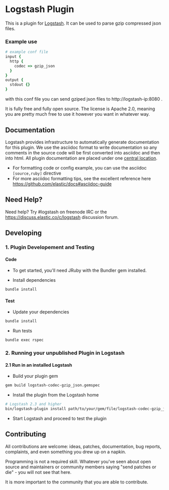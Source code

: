 # Logstash Plugin

This is a plugin for [Logstash](https://github.com/elastic/logstash). It can be used to parse gzip compressed json files.

### Example use
```ruby
# example conf file
input {
  http {    
    codec => gzip_json
  }
}
output {
  stdout {}
}
```
with this conf file you can send gziped json files to http://logstash-ip:8080 .

It is fully free and fully open source. The license is Apache 2.0, meaning you are pretty much free to use it however you want in whatever way.

## Documentation

Logstash provides infrastructure to automatically generate documentation for this plugin. We use the asciidoc format to write documentation so any comments in the source code will be first converted into asciidoc and then into html. All plugin documentation are placed under one [central location](http://www.elastic.co/guide/en/logstash/current/).

- For formatting code or config example, you can use the asciidoc `[source,ruby]` directive
- For more asciidoc formatting tips, see the excellent reference here https://github.com/elastic/docs#asciidoc-guide

## Need Help?

Need help? Try #logstash on freenode IRC or the https://discuss.elastic.co/c/logstash discussion forum.

## Developing

### 1. Plugin Developement and Testing

#### Code
- To get started, you'll need JRuby with the Bundler gem installed.

- Install dependencies
```sh
bundle install
```

#### Test

- Update your dependencies

```sh
bundle install
```

- Run tests

```sh
bundle exec rspec
```

### 2. Running your unpublished Plugin in Logstash

#### 2.1 Run in an installed Logstash

- Build your plugin gem
```sh
gem build logstash-codec-gzip_json.gemspec
```
- Install the plugin from the Logstash home
```sh
# Logstash 2.3 and higher
bin/logstash-plugin install path/to/your/gem/file/logstash-codec-gzip_json-<VERSION>.gem

```
- Start Logstash and proceed to test the plugin

## Contributing

All contributions are welcome: ideas, patches, documentation, bug reports, complaints, and even something you drew up on a napkin.

Programming is not a required skill. Whatever you've seen about open source and maintainers or community members  saying "send patches or die" - you will not see that here.

It is more important to the community that you are able to contribute.